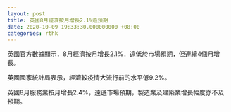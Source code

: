 ```yaml
---
layout: post
title: 英國8月經濟按月增長2.1%遜預期
date: 2020-10-09 19:33:30.000000000 +08:00
categories: rthk
---
```


英國官方數據顯示，8月經濟按月增長2.1%，遠低於市場預期，但連續4個月增長。

英國國家統計局表示，經濟較疫情大流行前的水平低9.2%。

英國8月服務業按月增長2.4%，遠遜市場預期，製造業及建築業增長幅度亦不及預期。
